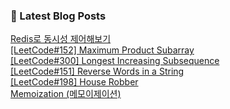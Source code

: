 

### 📕 Latest Blog Posts   

<a href ="https://gilbert9172.tistory.com/165"> Redis로 동시성 제어해보기 </a> <br><a href ="https://gilbert9172.tistory.com/167"> [LeetCode#152] Maximum Product Subarray </a> <br><a href ="https://gilbert9172.tistory.com/166"> [LeetCode#300] Longest Increasing Subsequence </a> <br><a href ="https://gilbert9172.tistory.com/163"> [LeetCode#151] Reverse Words in a String </a> <br><a href ="https://gilbert9172.tistory.com/162"> [LeetCode#198] House Robber </a> <br><a href ="https://gilbert9172.tistory.com/161"> Memoization (메모이제이션) </a> <br>